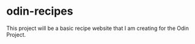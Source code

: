 # odin-recipes
This project will be a basic recipe website that I am creating for the Odin Project. 